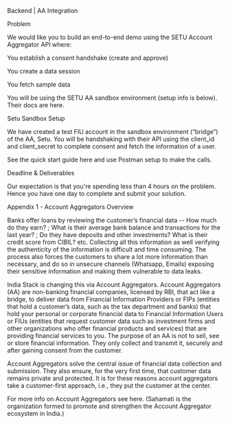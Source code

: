 Backend | AA Integration


Problem


We would like you to build an end-to-end demo using the SETU Account Aggregator API where:




You establish a consent handshake (create and approve)



You create a data session


You fetch sample data 



You will be using the SETU AA sandbox environment (setup info is below). Their docs are here. 


Setu Sandbox Setup


We have created a test FIU account in the sandbox environment (“bridge”) of the AA, Setu. You will be handshaking with their API using the client_id and client_secret to complete consent and fetch the information of a user. 



See the quick start guide here and use Postman setup to make the calls. 




Deadline & Deliverables


Our expectation is that you're spending less than 4 hours on the problem. Hence you have one day to complete and submit your solution.




Appendix 1 - Account Aggregators Overview


Banks offer loans by reviewing the customer’s financial data -- How much do they earn? ; What is their average bank balance and transactions for the last year? ; Do they have deposits and other investments? What is their credit score from CIBIL? etc. Collecting all this information as well verifying the authenticity of the information is difficult and time consuming. The process also forces the customers to share a lot more information than necessary, and do so in unsecure channels (Whatsapp, Emails) exposing their sensitive information and making them vulnerable to data leaks. 


India Stack is changing this via Account Aggregators. Account Aggregators (AA) are non-banking financial companies, licensed by RBI, that act like a bridge, to deliver data from Financial Information Providers or FIPs (entities that hold a customer’s data, such as the tax department and banks) that hold your personal or corporate financial data to Financial Information Users or FIUs (entities that request customer data such as investment firms and other organizations who offer financial products and services) that are providing financial services to you. The purpose of an AA is not to sell, see or store financial information. They only collect and transmit it, securely and after gaining consent from the customer.


Account Aggregators solve the central issue of financial data collection and submission. They also ensure, for the very first time, that customer data remains private and protected. It is for these reasons account aggregators take a customer-first approach, i.e., they put the customer at the center.


For more info on Account Aggregators see here. (Sahamati is the organization formed to promote and strengthen the Account Aggregator ecosystem in India.)

